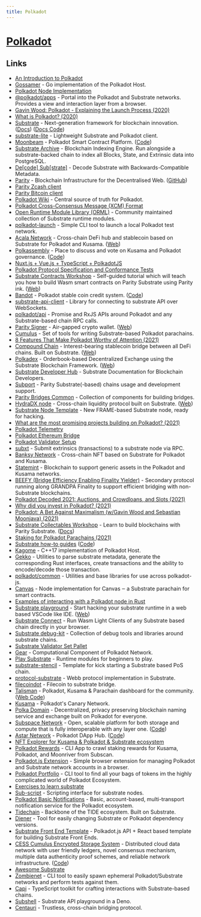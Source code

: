 ```yaml
---
title: Polkadot
---
```


# [Polkadot](https://polkadot.network/)

## Links

- [An Introduction to Polkadot](https://polkadot.network/Polkadot-lightpaper.pdf)
- [Gossamer](https://github.com/ChainSafe/gossamer) - Go implementation of the Polkadot Host.
- [Polkadot Node Implementation](https://github.com/paritytech/polkadot)
- [@polkadot/apps](https://github.com/polkadot-js/apps) - Portal into the Polkadot and Substrate networks. Provides a view and interaction layer from a browser.
- [Gavin Wood: Polkadot - Explaining the Launch Process (2020)](https://www.youtube.com/watch?v=TpcCeo-ZkDY)
- [What is Polkadot? (2020)](https://www.reddit.com/r/dot/comments/i6zpt8/who_could_explain_to_me_please_what_is_polkadot/)
- [Substrate](https://github.com/paritytech/substrate) - Next-generation framework for blockchain innovation. ([Docs](https://docs.substrate.io/)) ([Docs Code](https://github.com/substrate-developer-hub/substrate-docs))
- [substrate-lite](https://github.com/paritytech/substrate-lite) - Lightweight Substrate and Polkadot client.
- [Moonbeam](https://moonbeam.network/) - Polkadot Smart Contract Platform. ([Code](https://github.com/PureStake/moonbeam))
- [Substrate Archive](https://github.com/paritytech/substrate-archive) - Blockchain Indexing Engine. Run alongside a substrate-backed chain to index all Blocks, State, and Extrinsic data into PostgreSQL.
- [De[code] Sub[strate]](https://github.com/paritytech/desub) - Decode Substrate with Backwards-Compatible Metadata.
- [Parity](https://www.parity.io/) - Blockchain Infrastructure for the Decentralised Web. ([GitHub](https://github.com/paritytech))
- [Parity Zcash client](https://github.com/paritytech/parity-zcash)
- [Parity Bitcoin client](https://github.com/paritytech/parity-bitcoin)
- [Polkadot Wiki](https://github.com/w3f/polkadot-wiki) - Central source of truth for Polkadot.
- [Polkadot Cross-Consensus Message (XCM) Format](https://github.com/paritytech/xcm-format)
- [Open Runtime Module Library (ORML)](https://github.com/open-web3-stack/open-runtime-module-library) - Community maintained collection of Substrate runtime modules.
- [polkadot-launch](https://github.com/paritytech/polkadot-launch) - Simple CLI tool to launch a local Polkadot test network.
- [Acala Network](https://github.com/AcalaNetwork/Acala) - Cross-chain DeFi hub and stablecoin based on Substrate for Polkadot and Kusama. ([Web](https://acala.network/))
- [Polkassembly](https://kusama.polkassembly.io/) - Place to discuss and vote on Kusama and Polkadot governance. ([Code](https://github.com/paritytech/polkassembly))
- [Nuxt.js + Vue.js + TypeScript + PolkadotJS](https://github.com/Colm3na/vue-typescript-polkadotjs)
- [Polkadot Protocol Specification and Conformance Tests](https://github.com/w3f/polkadot-spec)
- [Substrate Contracts Workshop](https://github.com/substrate-developer-hub/substrate-contracts-workshop) - Self-guided tutorial which will teach you how to build Wasm smart contracts on Parity Substrate using Parity ink. ([Web](https://substrate.dev/substrate-contracts-workshop/#/))
- [Bandot](https://www.bandot.io/) - Polkadot stable coin credit system. ([Code](https://github.com/bandotorg/Bandot))
- [substrate-api-client](https://github.com/scs/substrate-api-client) - Library for connecting to substrate API over WebSockets.
- [polkadot/api](https://github.com/polkadot-js/api) - Promise and RxJS APIs around Polkadot and any Substrate-based chain RPC calls.
- [Parity Signer](https://github.com/paritytech/parity-signer) - Air-gapped crypto wallet. ([Web](https://www.parity.io/signer/))
- [Cumulus](https://github.com/paritytech/cumulus) - Set of tools for writing Substrate-based Polkadot parachains.
- [8 Features That Make Polkadot Worthy of Attention (2021)](https://medium.com/coinmonks/what-is-polkadot-8-features-that-make-this-blockchain-worthy-of-attention-608b7023cbba)
- [Compound Chain](https://github.com/compound-finance/compound-chain) - Interest-bearing stablecoin bridge between all DeFi chains. Built on Substrate. ([Web](https://compound.cash/))
- [Polkadex](https://github.com/Polkadex-Substrate/Polkadex) - Orderbook-based Decentralized Exchange using the Substrate Blockchain Framework. ([Web](https://www.polkadex.trade/))
- [Substrate Developer Hub](https://substrate.dev/) - Substrate Documentation for Blockchain Developers.
- [Subport](https://github.com/paritytech/subport) - Parity Substrate(-based) chains usage and development support.
- [Parity Bridges Common](https://github.com/paritytech/parity-bridges-common) - Collection of components for building bridges.
- [HydraDX node](https://github.com/galacticcouncil/HydraDX-node) - Cross-chain liquidity protocol built on Substrate. ([Web](https://hydradx.io/))
- [Substrate Node Template](https://github.com/substrate-developer-hub/substrate-node-template) - New FRAME-based Substrate node, ready for hacking.
- [What are the most promising projects building on Polkadot? (2021)](https://www.reddit.com/r/dot/comments/myz449/what_are_the_most_promising_projects_building_on/)
- [Polkadot Telemetry](https://github.com/paritytech/substrate-telemetry)
- [Polkadot Ethereum Bridge](https://github.com/Snowfork/polkadot-ethereum)
- [Polkadot Validator Setup](https://github.com/w3f/polkadot-validator-setup)
- [subxt](https://github.com/paritytech/substrate-subxt) - Submit extrinsics (transactions) to a substrate node via RPC.
- [Banksy Network](https://github.com/Banksy-Finance/banksy) - Cross-chain NFT based on Substrate for Polkadot and Kusama.
- [Statemint](https://github.com/paritytech/statemint) - Blockchain to support generic assets in the Polkadot and Kusama networks.
- [BEEFY (Bridge Efficiency Enabling Finality Yielder)](https://github.com/paritytech/grandpa-bridge-gadget) - Secondary protocol running along GRANDPA Finality to support efficient bridging with non-Substrate blockchains.
- [Polkadot Decoded 2021: Auctions, and Crowdloans, and Slots (2021)](https://www.youtube.com/watch?v=qGjCYl2awkM)
- [Why did you invest in Polkadot? (2021)](https://www.reddit.com/r/dot/comments/o70khs/why_did_you_invest_in_polkadot/)
- [Polkadot: A Bet Against Maximalism (w/Gavin Wood and Sebastian Moonjava) (2021)](https://www.youtube.com/watch?v=nBQ0lmLaDFM)
- [Substrate Collectables Workshop](https://github.com/shawntabrizi/substrate-collectables-workshop) - Learn to build blockchains with Parity Substrate. ([Docs](https://www.shawntabrizi.com/substrate-collectables-workshop/#/README))
- [Staking for Polkadot Parachains (2021)](https://meta5.world/posts/parachain-staking)
- [Substrate how-to guides](https://substrate.dev/substrate-how-to-guides/) ([Code](https://github.com/substrate-developer-hub/substrate-how-to-guides))
- [Kagome](https://github.com/soramitsu/kagome) - C++17 implementation of Polkadot Host.
- [Gekko](https://github.com/lamafab/gekko) - Utilities to parse substrate metadata, generate the corresponding Rust interfaces, create transactions and the ability to encode/decode those transaction.
- [polkadot/common](https://github.com/polkadot-js/common) - Utilities and base libraries for use across polkadot-js.
- [Canvas](https://github.com/paritytech/canvas) - Node implementation for Canvas ‒ a Substrate parachain for smart contracts.
- [Examples of interacting with a Polkadot node in Rust](https://github.com/paritytech/polkadot-interaction-examples-rs)
- [Substrate playground](https://github.com/paritytech/substrate-playground) - Start hacking your substrate runtime in a web based VSCode like IDE. ([Web](https://playground.substrate.dev/))
- [Substrate Connect](https://github.com/paritytech/substrate-connect) - Run Wasm Light Clients of any Substrate based chain directly in your browser.
- [Substrate debug-kit](https://github.com/paritytech/substrate-debug-kit) - Collection of debug tools and libraries around substrate chains.
- [Substrate Validator Set Pallet](https://github.com/gautamdhameja/substrate-validator-set)
- [Gear](https://github.com/gear-tech/gear) - Computational Component of Polkadot Network.
- [Play Substrate](https://github.com/kaichaosun/play-substrate) - Runtime modules for beginners to play.
- [substrate-stencil](https://github.com/kaichaosun/substrate-stencil) - Template for kick starting a Substrate based PoS chain.
- [protocol-substrate](https://github.com/webb-tools/protocol-substrate) - Webb protocol implementation in Substrate.
- [filecoindot](https://github.com/ChainSafe/filecoindot) - Filecoin to substrate bridge.
- [Talisman](https://app.talisman.xyz/portfolio) - Polkadot, Kusama & Parachain dashboard for the community. ([Web Code](https://github.com/TalismanSociety/talisman-web))
- [Kusama](https://kusama.network/) - Polkadot's Canary Network.
- [Polka Domain](https://github.com/polka-domain/polka-domain) - Decentralized, privacy preserving blockchain naming service and exchange built on Polkadot for everyone.
- [Subspace Network](https://subspace.network/) - Open, scalable platform for both storage and compute that is fully interoperable with any layer one. ([Code](https://github.com/subspace/subspace))
- [Astar Network](https://astar.network/) - Polkadot DApp Hub. ([Code](https://github.com/PlasmNetwork/Astar))
- [NFT Explorer for Kusama & Polkadot & Substrate ecosystem](https://github.com/kodadot/nft-gallery)
- [Polkadot Rewards](https://github.com/insipx/polkadot-rewards) - CLI App to crawl staking rewards for Kusama, Polkadot, and Moonriver from Subscan.
- [Polkadot.js Extension](https://github.com/polkadot-js/extension) - Simple browser extension for managing Polkadot and Substrate network accounts in a browser.
- [Polkadot Portfolio](https://github.com/kianenigma/polkadot-portfolio) - CLI tool to find all your bags of tokens im the highly complicated world of Polkadot Ecosystem.
- [Exercises to learn substrate](https://github.com/rusty-crewmates/substrate-tutorials)
- [Sub-script](https://github.com/Neopallium/sub-script) - Scripting interface for substrate nodes.
- [Polkadot Basic Notifications](https://github.com/kianenigma/polkadot-basic-notification) - Basic, account-based, multi-transport notification service for the Polkadot ecosystem.
- [Tidechain](https://github.com/tidelabs/tidechain) - Backbone of the TIDE ecosystem. Built on Substrate.
- [Diener](https://github.com/bkchr/diener) - Tool for easily changing Substrate or Polkadot dependency versions.
- [Substrate Front End Template](https://github.com/substrate-developer-hub/substrate-front-end-template) - Polkadot.js API + React based template for building Substrate Front Ends.
- [CESS Cumulus Encrypted Storage System](https://www.cess.cloud/) - Distributed cloud data network with user friendly ledgers, novel consensus mechanism, multiple data authenticity proof schemes, and reliable network infrastructure. ([Code](https://github.com/CESSProject/cess))
- [Awesome Substrate](https://github.com/substrate-developer-hub/awesome-substrate)
- [Zombienet](https://github.com/paritytech/zombienet) - CLI tool to easily spawn ephemeral Polkadot/Substrate networks and perform tests against them.
- [Capi](https://github.com/paritytech/capi) - TypeScript toolkit for crafting interactions with Substrate-based chains.
- [Subshell](https://github.com/btwiuse/subshell) - Substrate API playground in a Deno.
- [Centauri](https://github.com/ComposableFi/centauri) - Trustless, cross-chain bridging protocol.
